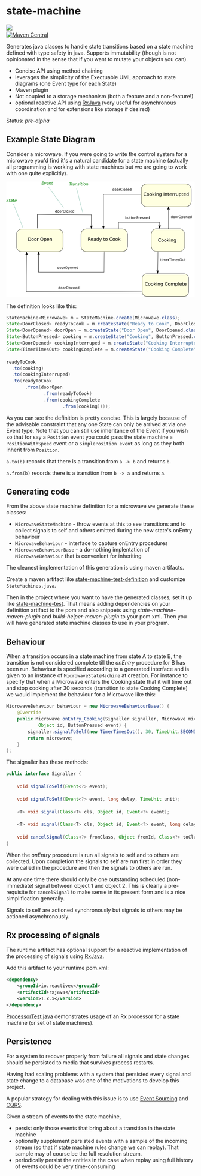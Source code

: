 state-machine
==============
<a href="https://travis-ci.org/davidmoten/state-machine"><img src="https://travis-ci.org/davidmoten/state-machine.svg"/></a><br/>
[![Maven Central](https://maven-badges.herokuapp.com/maven-central/com.github.davidmoten/state-machine/badge.svg?style=flat)](https://maven-badges.herokuapp.com/maven-central/com.github.davidmoten/state-machine)<br/>
<!--[![Dependency Status](https://gemnasium.com/com.github.davidmoten/state-machine.svg)](https://gemnasium.com/com.github.davidmoten/state-machine)-->

Generates java classes to handle state transitions based on a state machine defined with type safety in java. Supports 
immutability (though is not opinionated in the sense that if you want to mutate your objects you can).

* Concise API using method chaining
* leverages the simplicity of the Exectuable UML approach
to state diagrams (one Event type for each State)
* Maven plugin
* Not coupled to a storage mechanism (both a feature and a non-feature!)
* optional reactive API using [RxJava](https://github.com/ReactiveX/RxJava) (very useful for asynchronous coordination and for extensions like storage if desired)

Status: *pre-alpha*

Example State Diagram
------------------------
Consider a microwave. If you were going to write the control system for a microwave you'd find it's a natural candidate for a state machine (actually all programming is working with state machines but we are going to work with one quite explicitly).

<img src="src/docs/microwave-state-diagram.png?raw=true" />

The definition looks like this:

```java
StateMachine<Microwave> m = StateMachine.create(Microwave.class);
State<DoorClosed> readyToCook = m.createState("Ready to Cook", DoorClosed.class);
State<DoorOpened> doorOpen = m.createState("Door Open", DoorOpened.class);
State<ButtonPressed> cooking = m.createState("Cooking", ButtonPressed.class);
State<DoorOpened> cookingInterruped = m.createState("Cooking Interrupted", DoorOpened.class);
State<TimerTimesOut> cookingComplete = m.createState("Cooking Complete", TimerTimesOut.class);

readyToCook
  .to(cooking)
  .to(cookingInterruped)
  .to(readyToCook
       .from(doorOpen
              .from(readyToCook)
              .from(cookingComplete
                     .from(cooking))));
```
As you can see the definition is pretty concise. This is largely because of the advisable constraint that any one State can only be arrived at via one Event type. Note that you can still use inheritance of the Event if you wish so that for say a `Position` event you could pass the state machine a `PositionWithSpeed` event or a `SimplePosition event` as long as they both inherit from `Position`.

`a.to(b)` records that there is a transition from `a -> b` and returns `b`.

`a.from(b)` records there is a transition from `b -> a` and returns `a`.  

Generating code
----------------

From the above state machine definition for a microwave we generate these classes:

* `MicrowaveStateMachine` - throw events at this to see transitions and to collect signals to self and others emitted during the new state's onEntry behaviour
* `MicrowaveBehaviour` - interface to capture onEntry procedures
* `MicrowaveBehaviourBase` - a do-nothing implentation of `MicrowaveBehaviour` that is convenient for inheriting

The cleanest implementation of this generation is using maven artifacts.

Create a maven artifact like [state-machine-test-definition](state-machine-test-definition) and customize `StateMachines.java`.

Then in the project where you want to have the generated classes, set it up like [state-machine-test](state-machine-test). That means adding dependencies on your definition artifact to the pom and also snippets using *state-machine-maven-plugin* and *build-helper-maven-plugin* to your pom.xml. Then you will have generated state machine classes to use in your program.

Behaviour
---------------
When a transition occurs in a state machine from state A to state B, the transition is not considered complete till the *onEntry* procedure for B has been run. Behaviour is specified according to a generated interface and is given to an instance of `MicrowaveStateMachine` at creation. For instance to specify that when a Microwave enters the Cooking state that it will time out and stop cooking after 30 seconds (transition to state Cooking Complete) we would implement the behaviour for a Microwave like this:

```java
MicrowaveBehaviour behaviour = new MicrowaveBehaviourBase() {
    @Override
    public Microwave onEntry_Cooking(Signaller signaller, Microwave microwave,
            Object id, ButtonPressed event) {
        signaller.signalToSelf(new TimerTimesOut(), 30, TimeUnit.SECONDS);
        return microwave;
    }
};
```

The signaller has these methods:

```java
public interface Signaller {

    void signalToSelf(Event<?> event);
    
    void signalToSelf(Event<?> event, long delay, TimeUnit unit);

	<T> void signal(Class<T> cls, Object id, Event<?> event);
	
	<T> void signal(Class<T> cls, Object id, Event<?> event, long delay, TimeUnit unit);
	
    void cancelSignal(Class<?> fromClass, Object fromId, Class<?> toClass, Object toId);
}
```

When the *onEntry* procedure is run all signals to self and to others are collected. Upon completion the signals to self are run first in order they were called in the procedure and then the signals to others are run.

At any one time there should only be one outstanding scheduled (non-immediate) signal between object 1 and object 2. This is clearly a pre-requisite for `cancelSignal` to make sense in its present form and is a nice simplification generally.

Signals to self are actioned synchronously but signals to others may be actioned asynchronously.

Rx processing of signals
-------------------------
The runtime artifact has optional support for a reactive implementation of the processing of signals using [RxJava](https://github.com/ReactiveX/RxJava).

Add this artifact to your runtime pom.xml:

```xml
<dependency>
    <groupId>io.reactivex</groupId>
    <artifactId>rxjava</artifactId>
    <version>1.x.x</version>
</dependency>
```

[ProcessorTest.java](state-machine-test/src/test/java/com/github/davidmoten/fsm/rx/ProcessorTest.java) demonstrates usage of an Rx processor for a state machine (or set of state machines).

Persistence
---------------
For a system to recover properly from failure all signals and state changes should be persisted to media that survives process restarts.

Having had scaling problems with a system that persisted every signal and state change to a database was one of the motivations to develop this project. 

A popular strategy for dealing with this issue is to use [Event Sourcing](http://martinfowler.com/eaaDev/EventSourcing.html) and [CQRS](http://martinfowler.com/bliki/CQRS.html). 

Given a stream of events to the state machine, 
* persist only those events that bring about a transition in the state machine
* optionally supplement persisted events with a sample of the incoming stream (so that if state machine rules change we can replay). That sample may of course be the full resolution stream.
* periodically persist the entities in the case when replay using full history of events could be very time-consuming

